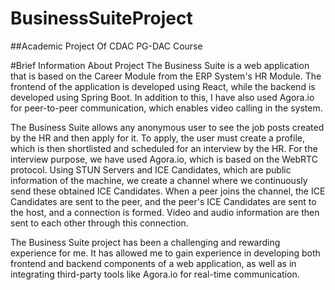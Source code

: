 # BusinessSuiteProject
##Academic Project Of CDAC PG-DAC Course

#Brief Information About Project
The Business Suite is a web application that is based on the Career Module from the ERP System's HR Module. The frontend of the application is developed using React, while the backend is developed using Spring Boot. In addition to this, I have also used Agora.io for peer-to-peer communication, which enables video calling in the system.

The Business Suite allows any anonymous user to see the job posts created by the HR and then apply for it. To apply, the user must create a profile, which is then shortlisted and scheduled for an interview by the HR. For the interview purpose, we have used Agora.io, which is based on the WebRTC protocol. Using STUN Servers and ICE Candidates, which are public information of the machine, we create a channel where we continuously send these obtained ICE Candidates. When a peer joins the channel, the ICE Candidates are sent to the peer, and the peer's ICE Candidates are sent to the host, and a connection is formed. Video and audio information are then sent to each other through this connection.

The Business Suite project has been a challenging and rewarding experience for me. It has allowed me to gain experience in developing both frontend and backend components of a web application, as well as in integrating third-party tools like Agora.io for real-time communication.

